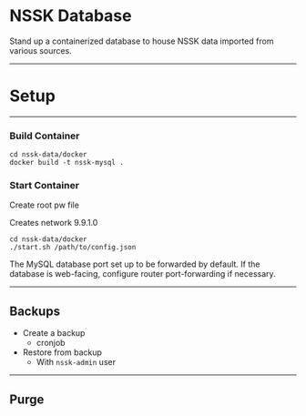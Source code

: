 # NSSK Database

Stand up a containerized database to house NSSK data imported from various sources.

---
# Setup

---

### Build Container

```
cd nssk-data/docker
docker build -t nssk-mysql .
```

### Start Container

Create root pw file

Creates network 9.9.1.0



```
cd nssk-data/docker
./start.sh /path/to/config.json
```

The MySQL database port set up to be forwarded by default.
If the database is web-facing, configure router port-forwarding if necessary.

---

## Backups

* Create a backup
  * cronjob
* Restore from backup
  * With `nssk-admin` user

---

## Purge
